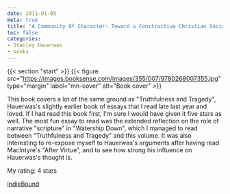 ```yaml
---
date: 2011-01-05
meta: true
title: "A Community Of Character: Toward a Constructive Christian Social Ethic"
toc: false
categories:
- Stanley Hauerwas
- books
---
```


{{< section "start" >}}
{{< figure src="https://images.booksense.com/images/355/007/9780268007355.jpg" type="margin" label="mn-cover" alt="Book cover" >}}

This book covers a lot of the same ground as "Truthfulness and Tragedy", Hauerwas's slightly earlier book of essays that I read late last year and loved. If I had read this book first, I'm sure I would have given it five stars as well. The most fun essay to read was the extended reflection on the role of narrative "scripture" in "Watership Down", which I managed to read between "Truthfulness and Tragedy" and this volume. It was also interesting to re-expose myself to Hauerwas's arguments after having read MacIntyre's "After Virtue", and to see how strong his influence on Hauerwas's thought is.

My rating: 4 stars  

[IndieBound](https://www.indiebound.org/book/9780268007355)

